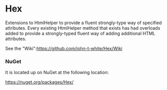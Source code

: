 Hex
===

Extensions to HtmlHelper to provide a fluent strongly-type way of specified attributes. Every existing HtmlHelper method that exists has had overloads added to provide a strongly-typed fluent way of adding additional HTML attributes.

See the "Wiki":https://github.com/john-t-white/Hex/Wiki

### NuGet
It is located up on NuGet at the following location:

https://nuget.org/packages/Hex/
